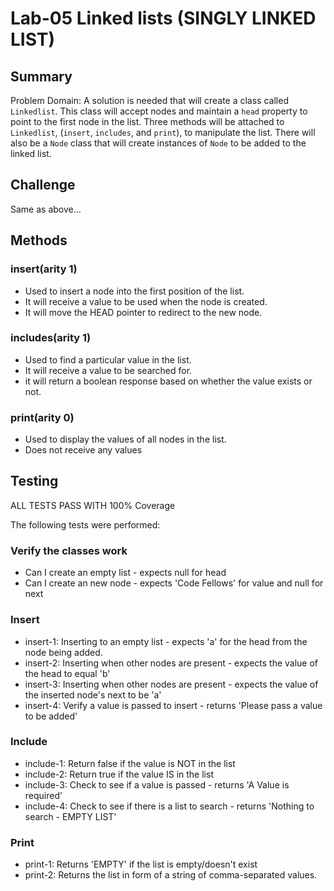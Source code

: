 # Lab-05 Linked lists (SINGLY LINKED LIST)

## Summary
Problem Domain:  A solution is needed that will create a class called ```Linkedlist```.  This class will accept nodes and maintain a ```head``` property to point to the first node in the list.  Three methods will be attached to ```Linkedlist```, (```insert```, ```includes```, and ```print```), to manipulate the list.  There will also be a ```Node``` class that will create instances of ```Node``` to be added to the linked list.

## Challenge
Same as above...

## Methods

### insert(arity 1)
* Used to insert a node into the first position of the list.
* It will receive a value to be used when the node is created.
* It will move the HEAD pointer to redirect to the new node.

### includes(arity 1)
* Used to find a particular value in the list.
* It will receive a value to be searched for.
* it will return a boolean response based on whether the value exists or not.

### print(arity 0)
* Used to display the values of all nodes in the list.
* Does not receive any values

## Testing
ALL TESTS PASS WITH 100% Coverage

The following tests were performed:

### Verify the classes work
* Can I create an empty list - expects null for head
* Can I create an new node - expects 'Code Fellows' for value and null for next

### Insert
* insert-1: Inserting to an empty list - expects 'a' for the head from the node being added.
* insert-2: Inserting when other nodes are present - expects the value of the head to equal 'b'
* insert-3: Inserting when other nodes are present - expects the value of the inserted node's next to be 'a'
* insert-4: Verify a value is passed to insert - returns 'Please pass a value to be added'

### Include
* include-1: Return false if the value is NOT in the list
* include-2: Return true if the value IS in the list
* include-3: Check to see if a value is passed - returns 'A Value is required'
* include-4: Check to see if there is a list to search - returns 'Nothing to search - EMPTY LIST'

### Print
* print-1: Returns 'EMPTY' if the list is empty/doesn't exist
* print-2: Returns the list in form of a string of comma-separated values.